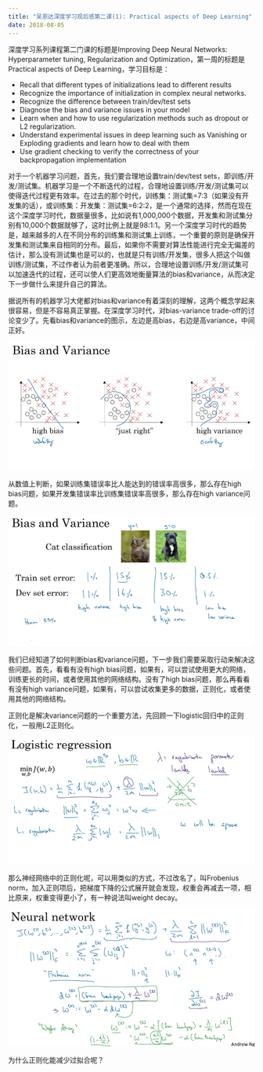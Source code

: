 ```yaml
---
title: "吴恩达深度学习观后感第二课(1): Practical aspects of Deep Learning"
date: 2018-08-05
---
```


深度学习系列课程第二门课的标题是Improving Deep Neural Networks: Hyperparameter tuning, Regularization and Optimization，第一周的标题是Practical aspects of Deep Learning，学习目标是：

- Recall that different types of initializations lead to different results
- Recognize the importance of initialization in complex neural networks.
- Recognize the difference between train/dev/test sets
- Diagnose the bias and variance issues in your model
- Learn when and how to use regularization methods such as dropout or L2 regularization.
- Understand experimental issues in deep learning such as Vanishing or Exploding gradients and learn how to deal with them
- Use gradient checking to verify the correctness of your backpropagation implementation

对于一个机器学习问题，首先，我们要合理地设置train/dev/test sets，即训练/开发/测试集。机器学习是一个不断迭代的过程，合理地设置训练/开发/测试集可以使得迭代过程更有效率。在过去的那个时代，训练集：测试集=7:3（如果没有开发集的话），或训练集：开发集：测试集=6:2:2，是一个通常的选择，然而在现在这个深度学习时代，数据量很多，比如说有1,000,000个数据，开发集和测试集分别有10,000个数据就够了，这时比例上就是98:1:1。另一个深度学习时代的趋势是，越来越多的人在不同分布的训练集和测试集上训练，一个重要的原则是确保开发集和测试集来自相同的分布。最后，如果你不需要对算法性能进行完全无偏差的估计，那么没有测试集也是可以的，也就是只有训练/开发集，很多人把这个叫做训练/测试集，不过作者认为前者更准确。所以，合理地设置训练/开发/测试集可以加速迭代的过程，还可以使人们更高效地衡量算法的bias和variance，从而决定下一步做什么来提升自己的算法。

据说所有的机器学习大佬都对bias和variance有着深刻的理解，这两个概念学起来很容易，但是不容易真正掌握。在深度学习时代，对bias-variance trade-off的讨论变少了。先看bias和variance的图示，左边是高bias，右边是高variance，中间正好。

![](dl-2-1-2-1.png)

从数值上判断，如果训练集错误率比人能达到的错误率高很多，那么存在high bias问题，如果开发集错误率比训练集错误率高很多，那么存在high variance问题。

![](dl-2-1-2-2.png)

我们已经知道了如何判断bias和variance问题，下一步我们需要采取行动来解决这些问题。首先，看看有没有high bias问题，如果有，可以尝试使用更大的网络，训练更长的时间，或者使用其他的网络结构。没有了high bias问题，那么再看看有没有high variance问题，如果有，可以尝试收集更多的数据，正则化，或者使用其他的网络结构。

正则化是解决variance问题的一个重要方法，先回顾一下logistic回归中的正则化，一般用L2正则化。

![](dl-2-1-4-1.png)

那么神经网络中的正则化呢，可以用类似的方式，不过改名了，叫Frobenius norm，加入正则项后，把梯度下降的公式展开就会发现，权重会再减去一项，相比原来，权重变得更小了，有一种说法叫weight decay。

![](dl-2-1-4-2.png)

为什么正则化能减少过拟合呢？

